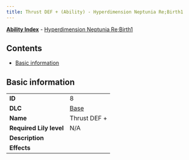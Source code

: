 ```yaml
---
title: Thrust DEF + (Ability) - Hyperdimension Neptunia Re;Birth1
---
```


[**Ability Index**](/neptunia/rb1/ability/index.html) - [Hyperdimension Neptunia Re;Birth1](/neptunia/rb1)

## Contents

- [Basic information](#basic-information)

## Basic information

|   |   |
| -- | -- |
| **ID** | 8
**DLC** | [Base](/neptunia/rb1/dlc/1-base.html)
**Name** | Thrust DEF +
**Required Lily level** | N/A
**Description** | 
**Effects** |  |
